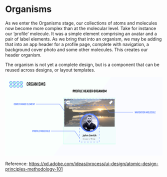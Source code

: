# Organisms

As we enter the Organisms stage, our collections of atoms and molecules now become more complex than at the molecular level. Take for instance our ‘profile’ molecule. It was a simple element comprising an avatar and a pair of label elements. As we bring that into an organism, we may be adding that into an app header for a profile page, complete with navigation, a background cover photo and some other molecules. This creates our header organism.

The organism is not yet a complete design, but is a component that can be reused across designs, or layout templates.

![alt text](/public/imgs/organisms.webp)

Reference: https://xd.adobe.com/ideas/process/ui-design/atomic-design-principles-methodology-101
